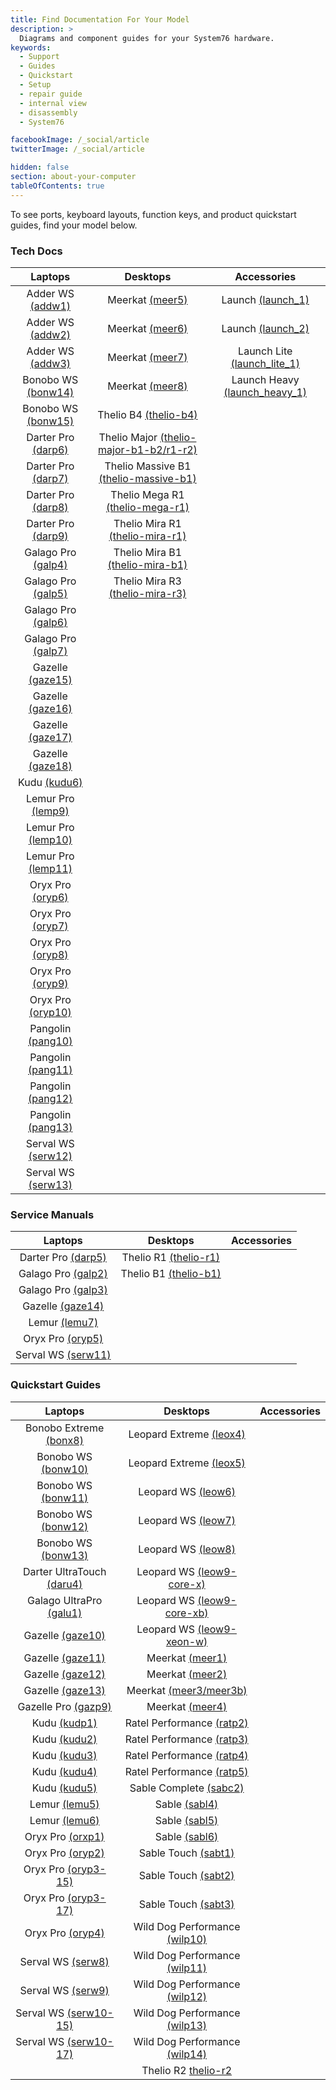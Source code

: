 ```yaml
---
title: Find Documentation For Your Model
description: >
  Diagrams and component guides for your System76 hardware.
keywords:
  - Support
  - Guides
  - Quickstart
  - Setup
  - repair guide
  - internal view
  - disassembly
  - System76

facebookImage: /_social/article
twitterImage: /_social/article

hidden: false
section: about-your-computer
tableOfContents: true
---
```


To see ports, keyboard layouts, function keys, and product quickstart guides, find your model below.

<!-- To find information on a product you ordered, log into [<i class="fa fa-user"></i> My Account](https://system76.com/my-account/orders) and select the **quickstart guide** button beneath your product. THIS BUTTON WILL BE CHANGING -->

### Tech Docs

| Laptops | Desktops | Accessories |
|:-------:|:--------:|:-----------:|
| Adder WS [(addw1)](https://tech-docs.system76.com/models/addw1/README.html) | Meerkat [(meer5)](https://tech-docs.system76.com/models/meer5/README.html) | Launch [(launch_1)](https://tech-docs.system76.com/models/launch_1/README.html) |
| Adder WS [(addw2)](https://tech-docs.system76.com/models/addw2/README.html) | Meerkat [(meer6)](https://tech-docs.system76.com/models/meer6/README.html)  | Launch [(launch_2)](https://tech-docs.system76.com/models/launch_2/README.html) |
| Adder WS [(addw3)](https://tech-docs.system76.com/models/addw3/README.html) | Meerkat [(meer7)](https://tech-docs.system76.com/models/meer7/README.html) | Launch Lite [(launch_lite_1)](https://tech-docs.system76.com/models/launch_lite_1/README.html) |
| Bonobo WS [(bonw14)](https://tech-docs.system76.com/models/bonw14/README.html) | Meerkat [(meer8)](https://tech-docs.system76.com/models/meer8/README.html) |  Launch Heavy [(launch_heavy_1)](https://tech-docs.system76.com/models/launch_heavy_1/README.html) | Thelio Major [(thelio-major-r3)](https://tech-docs.system76.com/models/thelio-major-r3/README.html) |
| Bonobo WS [(bonw15)](https://tech-docs.system76.com/models/bonw15/README.html) | Thelio B4 [(thelio-b4)](https://tech-docs.system76.com/models/thelio-b4/README.html) |
| Darter Pro [(darp6)](https://tech-docs.system76.com/models/darp6/README.html) | Thelio Major [(thelio-major-b1-b2/r1-r2)](https://tech-docs.system76.com/models/thelio-major-b1-b2-r1-r2/README.html) |
| Darter Pro [(darp7)](https://tech-docs.system76.com/models/darp7/README.html) | Thelio Massive B1 [(thelio-massive-b1)](https://tech-docs.system76.com/models/thelio-massive-b1.2/README.html) |
| Darter Pro [(darp8)](https://tech-docs.system76.com/models/darp8/README.html) | Thelio Mega R1 [(thelio-mega-r1)](https://tech-docs.system76.com/models/thelio-mega-r1.0/README.html) |
| Darter Pro [(darp9)](https://tech-docs.system76.com/models/darp9/README.html) | Thelio Mira R1 [(thelio-mira-r1)](https://tech-docs.system76.com/models/thelio-mira-r1.0/README.html) |
| Galago Pro [(galp4)](https://tech-docs.system76.com/models/galp4/README.html) | Thelio Mira B1 [(thelio-mira-b1)](https://tech-docs.system76.com/models/thelio-mira-b1.0/README.html) |
| Galago Pro [(galp5)](https://tech-docs.system76.com/models/galp5/README.html) | Thelio Mira R3 [(thelio-mira-r3)](https://tech-docs.system76.com/models/thelio-mira-r3/README.html) |
| Galago Pro [(galp6)](https://tech-docs.system76.com/models/galp6/README.html) |
| Galago Pro [(galp7)](https://tech-docs.system76.com/models/galp7/README.html) |
| Gazelle [(gaze15)](https://tech-docs.system76.com/models/gaze15/README.html) |
| Gazelle [(gaze16)](https://tech-docs.system76.com/models/gaze16/README.html) |
| Gazelle [(gaze17)](https://tech-docs.system76.com/models/gaze17/README.html) |
| Gazelle [(gaze18)](https://tech-docs.system76.com/models/gaze18/README.html) |
| Kudu [(kudu6)](https://tech-docs.system76.com/models/kudu6/README.html) |
| Lemur Pro [(lemp9)](https://tech-docs.system76.com/models/lemp9/README.html) |
| Lemur Pro [(lemp10)](https://tech-docs.system76.com/models/lemp10/README.html) |
| Lemur Pro [(lemp11)](https://tech-docs.system76.com/models/lemp11/README.html) |
| Oryx Pro [(oryp6)](https://tech-docs.system76.com/models/oryp6/README.html) |
| Oryx Pro [(oryp7)](https://tech-docs.system76.com/models/oryp7/README.html) |
| Oryx Pro [(oryp8)](https://tech-docs.system76.com/models/oryp8/README.html) |
| Oryx Pro [(oryp9)](https://tech-docs.system76.com/models/oryp9/README.html) |
| Oryx Pro [(oryp10)](https://tech-docs.system76.com/models/oryp10/README.html) |
| Pangolin [(pang10)](https://tech-docs.system76.com/models/pang10/README.html) |
| Pangolin [(pang11)](https://tech-docs.system76.com/models/pang11/README.html) |
| Pangolin [(pang12)](https://tech-docs.system76.com/models/pang12/README.html) |
| Pangolin [(pang13)](https://tech-docs.system76.com/models/pang13/README.html) |
| Serval WS [(serw12)](https://tech-docs.system76.com/models/serw12/README.html) |
| Serval WS [(serw13)](https://tech-docs.system76.com/models/serw13/README.html) |

### Service Manuals

| Laptops | Desktops | Accessories |
|:-------:|:--------:|:-----------:|
| Darter Pro [(darp5)](/service-manuals/pdfs/Darter/darp5-service-manual.pdf) | Thelio R1 [(thelio-r1)](/service-manuals/pdfs/Thelio/R1/thelio-r1-service-manual.pdf) |
| Galago Pro [(galp2)](/service-manuals/pdfs/Galago/galp2-service-manual.pdf) | Thelio B1 [(thelio-b1)](/service-manuals/pdfs/Thelio/B1/thelio-b1-service-manual.pdf) |
| Galago Pro [(galp3)](/service-manuals/pdfs/Galago/galp3-service-manual.pdf) |
| Gazelle [(gaze14)](/service-manuals/pdfs/Gazelle/gaze14-service-manual.pdf) |
| Lemur [(lemu7)](/service-manuals/pdfs/Lemur/lemu7-service-manual.pdf) |
| Oryx Pro [(oryp5)](/service-manuals/pdfs/Oryx/oryp5-service-manual.pdf) |
| Serval WS [(serw11)](/service-manuals/pdfs/Serval/serw11-service-manual.pdf) |

### Quickstart Guides

| Laptops | Desktops | Accessories |
|:-------:|:--------:|:-----------:|
| Bonobo Extreme [(bonx8)](/images/guides/bonx8.pdf) | Leopard Extreme [(leox4)](/images/guides/leox4.pdf) |
| Bonobo WS [(bonw10)](/images/guides/bonw10.png) | Leopard Extreme [(leox5)](/images/guides/leox5.pdf) |
| Bonobo WS [(bonw11)](/images/guides/bonw11.png) | Leopard WS [(leow6)](/images/guides/leow6.png) |
| Bonobo WS [(bonw12)](/images/guides/bonw12.png) | Leopard WS [(leow7)](/images/guides/leow7.png) |
| Bonobo WS [(bonw13)](/images/guides/bonw13.png) | Leopard WS [(leow8)](/images/guides/leow8.png) |
| Darter UltraTouch [(daru4)](/images/guides/daru4.pdf) | Leopard WS [(leow9-core-x)](/images/guides/leow9-core-x.png) |
| Galago UltraPro [(galu1)](/images/guides/galu1.pdf) | Leopard WS [(leow9-core-xb)](/images/guides/leow9-core-xb.png) |
| Gazelle [(gaze10)](/images/guides/gaze10.pdf) | Leopard WS [(leow9-xeon-w)](/images/guides/leow9-xeon-w.png) |
| Gazelle [(gaze11)](/images/guides/gaze11.png) | Meerkat [(meer1)](/images/guides/meer1.pdf) |
| Gazelle [(gaze12)](/images/guides/gaze12.png) | Meerkat [(meer2)](/images/guides/meer2.png) |
| Gazelle [(gaze13)](/images/guides/gaze13.png) | Meerkat [(meer3/meer3b)](/images/guides/meer3.png) |
| Gazelle Pro [(gazp9)](/images/guides/gazp9.pdf) | Meerkat [(meer4)](/images/guides/meer4.png) |
| Kudu [(kudp1)](/images/guides/kudp1.pdf) | Ratel Performance [(ratp2)](/images/guides/ratp2.pdf) |
| Kudu [(kudu2)](/images/guides/kudu2.png) | Ratel Performance [(ratp3)](/images/guides/ratp3.pdf) |
| Kudu [(kudu3)](/images/guides/kudu3.png) | Ratel Performance [(ratp4)](/images/guides/ratp4.pdf) |
| Kudu [(kudu4)](/images/guides/kudu4.png) | Ratel Performance [(ratp5)](/images/guides/ratp5.png) |
| Kudu [(kudu5)](/images/guides/kudu5.png) | Sable Complete [(sabc2)](/images/guides/sabc2.pdf) |
| Lemur [(lemu5)](/images/guides/lemu5.pdf) | Sable [(sabl4)](/images/guides/sabl4.pdf) |
| Lemur [(lemu6)](/images/guides/lemu6.pdf) | Sable [(sabl5)](/images/guides/sabl5.png) |
| Oryx Pro [(orxp1)](/images/guides/orxp1.pdf) | Sable [(sabl6)](/images/guides/sabl6.png) |
| Oryx Pro [(oryp2)](/images/guides/oryp2.png) | Sable Touch [(sabt1)](/images/guides/sabt1.pdf) |
| Oryx Pro [(oryp3-15)](/images/guides/oryp3-15.png) | Sable Touch [(sabt2)](/images/guides/sabt2.pdf) |
| Oryx Pro [(oryp3-17)](/images/guides/oryp3-17.png) | Sable Touch [(sabt3)](/images/guides/sabt3.pdf) |
| Oryx Pro [(oryp4)](/images/guides/oryp4.png) | Wild Dog Performance [(wilp10)](/images/guides/wilp10.pdf) |
| Serval WS [(serw8)](/images/guides/serw8.pdf) | Wild Dog Performance [(wilp11)](/images/guides/wilp11.pdf) |
| Serval WS [(serw9)](/images/guides/serw9.png) | Wild Dog Performance [(wilp12)](/images/guides/wilp12.png) |
| Serval WS [(serw10-15)](/images/guides/serw10-15.png) | Wild Dog Performance [(wilp13)](/images/guides/wilp13.png) |
| Serval WS [(serw10-17)](/images/guides/serw10-17.png) | Wild Dog Performance [(wilp14)](/images/guides/wilp14.png) |
| | Thelio R2 [thelio-r2](/images/guides/thelio-r2.png) |
